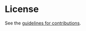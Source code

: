 # License

See the
[guidelines for contributions](https://github.com/ietf-wg-vcon/draft-ietf-vcon-cc-extension/blob/main/CONTRIBUTING.md).
